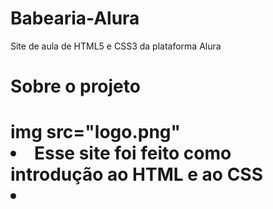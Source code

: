 # Babearia-Alura
Site de aula de HTML5 e CSS3 da plataforma Alura
<h1>Sobre o projeto<h1>
img src="logo.png"
  <li>Esse site foi feito como introdução ao HTML e ao CSS<li>

